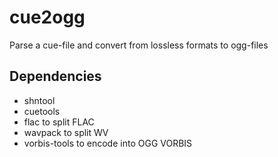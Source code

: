 # cue2ogg
Parse a cue-file and convert from lossless formats to ogg-files

Dependencies
------------
  * shntool
  * cuetools
  * flac to split FLAC
  * wavpack to split WV
  * vorbis-tools to encode into OGG VORBIS
